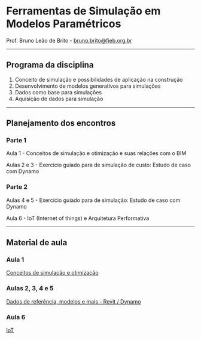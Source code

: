 # Ferramentas de Simulação em Modelos Paramétricos


Prof. Bruno Leão de Brito - bruno.brito@fieb.org.br

_______

## Programa da disciplina

1. Conceito de simulação e possibilidades de aplicação na construção
2. Desenvolvimento de modelos generativos para simulações
3. Dados como base para simulações
4. Aquisição de dados para simulação


_______

## Planejamento dos encontros


### Parte 1

Aula 1 - Conceitos de simulação e otimização e suas relações com o BIM

Aulas 2 e 3 - Exercício guiado para de simulação de custo: Estudo de caso com Dynamo


### Parte 2

Aulas 4 e 5 - Exercício guiado para de simulação: Estudo de caso com Dynamo

Aula 6 - IoT (Internet of things) e Arquitetura Performativa


_______

## Material de aula

### Aula 1
[Conceitos de simulação e otimização](/Aulas/aula1.md)

### Aulas 2, 3, 4 e 5
[Dados de referência, modelos e mais - Revit / Dynamo](/Aulas/AtividadeDynamo/AtividadeDynamo.md)

### Aula 6
[IoT](/Aulas/iot.md)

